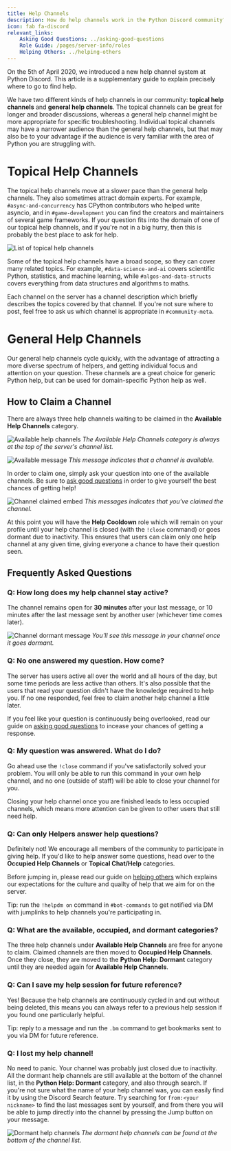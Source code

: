 ```yaml
---
title: Help Channels
description: How do help channels work in the Python Discord community?
icon: fab fa-discord
relevant_links:
    Asking Good Questions: ../asking-good-questions
    Role Guide: /pages/server-info/roles
    Helping Others: ../helping-others
---
```


On the 5th of April 2020, we introduced a new help channel system at Python Discord. This article is a supplementary guide to explain precisely where to go to find help.

We have two different kinds of help channels in our community: **topical help channels** and **general help channels**.
The topical channels can be great for longer and broader discussions, whereas a general help channel might be more appropriate for specific troubleshooting. Individual topical channels may have a narrower audience than the general help channels, but that may also be to your advantage if the audience is very familiar with the area of Python you are struggling with.

# Topical Help Channels

The topical help channels move at a slower pace than the general help channels.
They also sometimes attract domain experts. For example, `#async-and-concurrency` has CPython contributors who helped write asyncio, and in `#game-development` you can find the creators and maintainers of several game frameworks.
If your question fits into the domain of one of our topical help channels, and if you're not in a big hurry, then this is probably the best place to ask for help.

![List of topical help channels](/static/images/content/help_channels/topical_channels.png)

Some of the topical help channels have a broad scope, so they can cover many related topics.
For example, `#data-science-and-ai` covers scientific Python, statistics, and machine learning, while `#algos-and-data-structs` covers everything from data structures and algorithms to maths.

Each channel on the server has a channel description which briefly describes the topics covered by that channel. If you're not sure where to post, feel free to ask us which channel is appropriate in `#community-meta`.

# General Help Channels

Our general help channels cycle quickly, with the advantage of attracting a more diverse spectrum of helpers, and getting individual focus and attention on your question. These channels are a great choice for generic Python help, but can be used for domain-specific Python help as well.

## How to Claim a Channel

There are always three help channels waiting to be claimed in the **Available Help Channels** category.

![Available help channels](/static/images/content/help_channels/available_channels.png)
*The Available Help Channels category is always at the top of the server's channel list.*

![Available message](/static/images/content/help_channels/available_message.png)
*This message indicates that a channel is available.*

In order to claim one, simply ask your question into one of the available channels. Be sure to [ask good questions](../asking-good-questions) in order to give yourself the best chances of getting help!

![Channel claimed embed](/static/images/content/help_channels/claimed_channel.png)
*This messages indicates that you've claimed the channel.*

At this point you will have the **Help Cooldown** role which will remain on your profile until your help channel is closed (with the `!close` command) or goes dormant due to inactivity. This ensures that users can claim only one help channel at any given time, giving everyone a chance to have their question seen.

## Frequently Asked Questions

### Q: How long does my help channel stay active?

The channel remains open for **30 minutes** after your last message, or 10 minutes after the last message sent by another user (whichever time comes later).

![Channel dormant message](/static/images/content/help_channels/dormant_message.png)
*You'll see this message in your channel once it goes dormant.*
### Q: No one answered my question. How come?

The server has users active all over the world and all hours of the day, but some time periods are less active than others. It's also possible that the users that read your question didn't have the knowledge required to help you. If no one responded, feel free to claim another help channel a little later.

If you feel like your question is continuously being overlooked, read our guide on [asking good questions](../asking-good-questions) to incease your chances of getting a response.

### Q: My question was answered. What do I do?

Go ahead use the `!close` command if you've satisfactorily solved your problem. You will only be able to run this command in your own help channel, and no one (outside of staff) will be able to close your channel for you.

Closing your help channel once you are finished leads to less occupied channels, which means more attention can be given to other users that still need help.

### Q: Can only Helpers answer help questions?

Definitely not! We encourage all members of the community to participate in giving help. If you'd like to help answer some questions, head over to the **Occupied Help Channels** or **Topical Chat/Help** categories.

Before jumping in, please read our guide on [helping others](../helping-others) which explains our expectations for the culture and quailty of help that we aim for on the server.

Tip: run the `!helpdm on` command in `#bot-commands` to get notified via DM with jumplinks to help channels you're participating in.

### Q: What are the available, occupied, and dormant categories?

The three help channels under **Available Help Channels** are free for anyone to claim. Claimed channels are then moved to **Occupied Help Channels**. Once they close, they are moved to the **Python Help: Dormant** category until they are needed again for **Available Help Channels**.

### Q: Can I save my help session for future reference?

Yes! Because the help channels are continuously cycled in and out without being deleted, this means you can always refer to a previous help session if you found one particularly helpful.

Tip: reply to a message and run the `.bm` command to get bookmarks sent to you via DM for future reference.

### Q: I lost my help channel!

No need to panic. Your channel was probably just closed due to inactivity.
All the dormant help channels are still available at the bottom of the channel list, in the **Python Help: Dormant** category, and also through search.
If you're not sure what the name of your help channel was, you can easily find it by using the Discord Search feature.
Try searching for `from:<your nickname>` to find the last messages sent by yourself, and from there you will be able to jump directly into the channel by pressing the Jump button on your message.

![Dormant help channels](/static/images/content/help_channels/dormant_channels.png)
*The dormant help channels can be found at the bottom of the channel list.*
